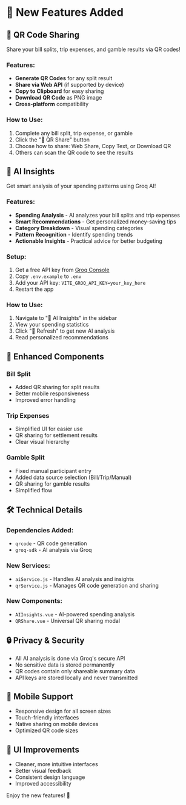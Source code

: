 # 🚀 New Features Added

## 📱 QR Code Sharing
Share your bill splits, trip expenses, and gamble results via QR codes!

### Features:
- **Generate QR Codes** for any split result
- **Share via Web API** (if supported by device)
- **Copy to Clipboard** for easy sharing
- **Download QR Code** as PNG image
- **Cross-platform** compatibility

### How to Use:
1. Complete any bill split, trip expense, or gamble
2. Click the "📱 QR Share" button
3. Choose how to share: Web Share, Copy Text, or Download QR
4. Others can scan the QR code to see the results

## 🤖 AI Insights
Get smart analysis of your spending patterns using Groq AI!

### Features:
- **Spending Analysis** - AI analyzes your bill splits and trip expenses
- **Smart Recommendations** - Get personalized money-saving tips
- **Category Breakdown** - Visual spending categories
- **Pattern Recognition** - Identify spending trends
- **Actionable Insights** - Practical advice for better budgeting

### Setup:
1. Get a free API key from [Groq Console](https://console.groq.com/keys)
2. Copy `.env.example` to `.env`
3. Add your API key: `VITE_GROQ_API_KEY=your_key_here`
4. Restart the app

### How to Use:
1. Navigate to "🤖 AI Insights" in the sidebar
2. View your spending statistics
3. Click "🔄 Refresh" to get new AI analysis
4. Read personalized recommendations

## 🎯 Enhanced Components

### Bill Split
- Added QR sharing for split results
- Better mobile responsiveness
- Improved error handling

### Trip Expenses  
- Simplified UI for easier use
- QR sharing for settlement results
- Clear visual hierarchy

### Gamble Split
- Fixed manual participant entry
- Added data source selection (Bill/Trip/Manual)
- QR sharing for gamble results
- Simplified flow

## 🛠️ Technical Details

### Dependencies Added:
- `qrcode` - QR code generation
- `groq-sdk` - AI analysis via Groq

### New Services:
- `aiService.js` - Handles AI analysis and insights
- `qrService.js` - Manages QR code generation and sharing

### New Components:
- `AIInsights.vue` - AI-powered spending analysis
- `QRShare.vue` - Universal QR sharing modal

## 🔒 Privacy & Security
- All AI analysis is done via Groq's secure API
- No sensitive data is stored permanently
- QR codes contain only shareable summary data
- API keys are stored locally and never transmitted

## 📱 Mobile Support
- Responsive design for all screen sizes
- Touch-friendly interfaces
- Native sharing on mobile devices
- Optimized QR code sizes

## 🎨 UI Improvements
- Cleaner, more intuitive interfaces
- Better visual feedback
- Consistent design language
- Improved accessibility

Enjoy the new features! 🎉